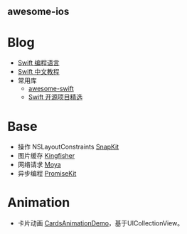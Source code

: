 
## awesome-ios ##

Blog
==

* [Swift 编程语言](https://www.cnswift.org/)
* [Swift 中文教程](https://github.com/numbbbbb/the-swift-programming-language-in-chinese)
* 常用库
   * [awesome-swift](https://github.com/matteocrippa/awesome-swift)
   * [Swift 开源项目精选](https://github.com/ipader/SwiftGuide/blob/master/Featured.md)

Base
==

* 操作 NSLayoutConstraints [SnapKit](https://github.com/SnapKit/SnapKit)
* 图片缓存 [Kingfisher](https://github.com/onevcat/Kingfisher)
* 网络请求 [Moya](https://github.com/Moya/Moya)
* 异步编程 [PromiseKit](https://github.com/mxcl/PromiseKit)

Animation
==
* 卡片动画 [CardsAnimationDemo](https://github.com/adow/CardsAnimationDemo)，基于UICollectionView。

